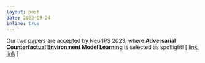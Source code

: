 ```yaml
---
layout: post
date: 2023-09-24
inline: true
---
```

Our two papers are accepted by NeurIPS 2023, where **Adversarial Counterfactual Environment Model Learning** is selected as spotlight! 
[ [link](https://openreview.net/forum?id=rHAX0LRwk8), [link](https://openreview.net/forum?id=bx0SDRVDzF) ] 